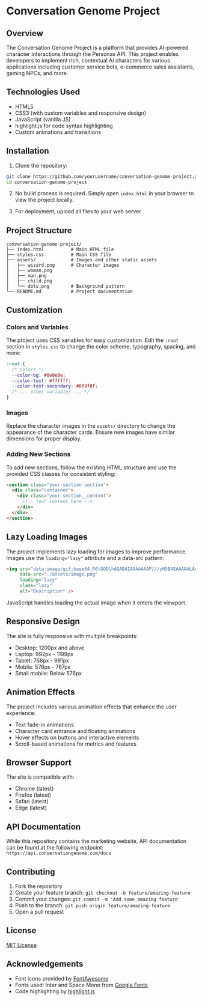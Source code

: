 # Conversation Genome Project

## Overview

The Conversation Genome Project is a platform that provides AI-powered character interactions through the Personas API. This project enables developers to implement rich, contextual AI characters for various applications including customer service bots, e-commerce sales assistants, gaming NPCs, and more.

## Technologies Used

- HTML5
- CSS3 (with custom variables and responsive design)
- JavaScript (vanilla JS)
- highlight.js for code syntax highlighting
- Custom animations and transitions

## Installation

1. Clone the repository:
```bash
git clone https://github.com/yourusername/conversation-genome-project.git
cd conversation-genome-project
```

2. No build process is required. Simply open `index.html` in your browser to view the project locally.

3. For deployment, upload all files to your web server.

## Project Structure

```
conversation-genome-project/
├── index.html          # Main HTML file
├── styles.css          # Main CSS file
├── assets/             # Images and other static assets
│   ├── wizard.png      # Character images
│   ├── woman.png
│   ├── man.png
│   ├── child.png
│   └── dots.png        # Background pattern
└── README.md           # Project documentation
```

## Customization

### Colors and Variables

The project uses CSS variables for easy customization. Edit the `:root` section in `styles.css` to change the color scheme, typography, spacing, and more:

```css
:root {
  /* Colors */
  --color-bg: #0e0e0e;
  --color-text: #ffffff;
  --color-text-secondary: #8f8f8f;
  /* ... other variables ... */
}
```

### Images

Replace the character images in the `assets/` directory to change the appearance of the character cards. Ensure new images have similar dimensions for proper display.

### Adding New Sections

To add new sections, follow the existing HTML structure and use the provided CSS classes for consistent styling:

```html
<section class="your-section section">
  <div class="container">
    <div class="your-section__content">
      <!-- Your content here -->
    </div>
  </div>
</section>
```

## Lazy Loading Images

The project implements lazy loading for images to improve performance. Images use the `loading="lazy"` attribute and a data-src pattern:

```html
<img src="data:image/gif;base64,R0lGODlhAQABAIAAAAAAAP///yH5BAEAAAAALAAAAAABAAEAAAIBRAA7" 
     data-src="./assets/image.png" 
     loading="lazy" 
     class="lazy" 
     alt="Description" />
```

JavaScript handles loading the actual image when it enters the viewport.

## Responsive Design

The site is fully responsive with multiple breakpoints:
- Desktop: 1200px and above
- Laptop: 992px - 1199px
- Tablet: 768px - 991px
- Mobile: 576px - 767px
- Small mobile: Below 576px

## Animation Effects

The project includes various animation effects that enhance the user experience:
- Text fade-in animations
- Character card entrance and floating animations
- Hover effects on buttons and interactive elements
- Scroll-based animations for metrics and features

## Browser Support

The site is compatible with:
- Chrome (latest)
- Firefox (latest)
- Safari (latest)
- Edge (latest)

## API Documentation

While this repository contains the marketing website, API documentation can be found at the following endpoint:
`https://api.conversationgenome.com/docs`

## Contributing

1. Fork the repository
2. Create your feature branch: `git checkout -b feature/amazing-feature`
3. Commit your changes: `git commit -m 'Add some amazing feature'`
4. Push to the branch: `git push origin feature/amazing-feature`
5. Open a pull request

## License

[MIT License](LICENSE)

## Acknowledgements

- Font icons provided by [FontAwesome](https://fontawesome.com/)
- Fonts used: Inter and Space Mono from [Google Fonts](https://fonts.google.com/)
- Code highlighting by [highlight.js](https://highlightjs.org/)
